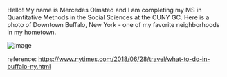 Hello! My name is Mercedes Olmsted and I am completing my MS in Quantitative Methods in the Social Sciences at the CUNY GC. Here is a photo of Downtown Buffalo, New York - one of my favorite neighborhoods in my hometown. 


![image](https://github.com/mgolmsted/D3Primavera24/assets/158622638/bd7befc0-a1f3-4174-af84-623b781c5814)

reference: https://www.nytimes.com/2018/06/28/travel/what-to-do-in-buffalo-ny.html
